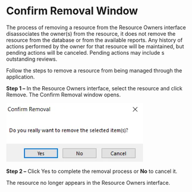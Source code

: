 # Confirm Removal Window

The process of removing a resource from the Resource Owners interface disassociates the owner(s)
from the resource, it does not remove the resource from the database or from the available reports.
Any history of actions performed by the owner for that resource will be maintained, but pending
actions will be canceled. Pending actions may include s outstanding reviews.

Follow the steps to remove a resource from being managed through the application.

**Step 1 –** In the Resource Owners interface, select the resource and click Remove. The Confirm
Removal window opens.

![Confirm Removal window asking are you sure you wish to remove](../../../../../../../static/img/product_docs/threatprevention/threatprevention/admin/configuration/collectionmanager/confirmremoval.webp)

**Step 2 –** Click Yes to complete the removal process or **No** to cancel it.

The resource no longer appears in the Resource Owners interface.
